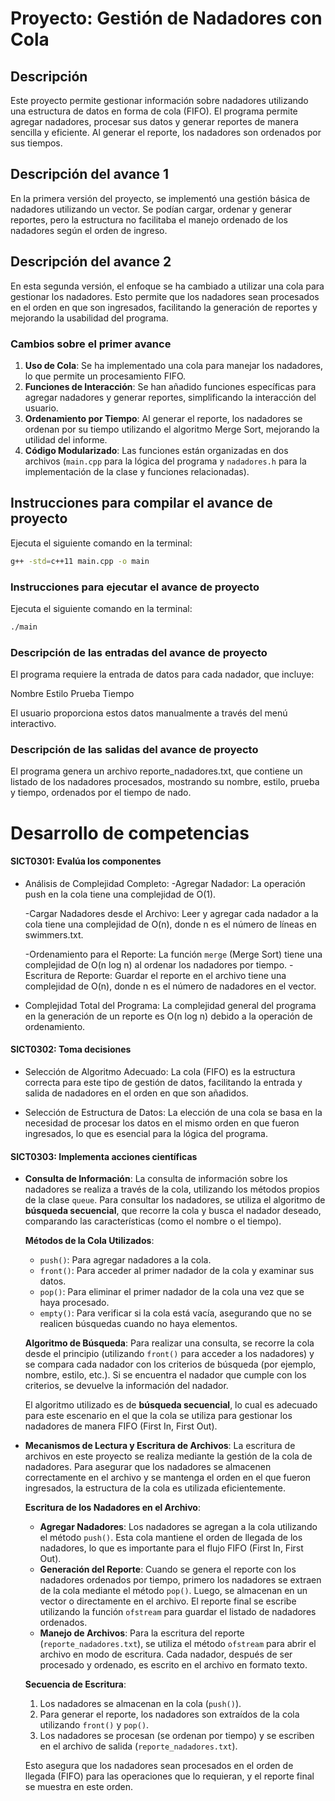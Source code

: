 # Proyecto: Gestión de Nadadores con Cola

## Descripción
Este proyecto permite gestionar información sobre nadadores utilizando una estructura de datos en forma de cola (FIFO). El programa permite agregar nadadores, procesar sus datos y generar reportes de manera sencilla y eficiente. Al generar el reporte, los nadadores son ordenados por sus tiempos.

## Descripción del avance 1
En la primera versión del proyecto, se implementó una gestión básica de nadadores utilizando un vector. Se podían cargar, ordenar y generar reportes, pero la estructura no facilitaba el manejo ordenado de los nadadores según el orden de ingreso.

## Descripción del avance 2
En esta segunda versión, el enfoque se ha cambiado a utilizar una cola para gestionar los nadadores. Esto permite que los nadadores sean procesados en el orden en que son ingresados, facilitando la generación de reportes y mejorando la usabilidad del programa.

### Cambios sobre el primer avance
1. **Uso de Cola**: Se ha implementado una cola para manejar los nadadores, lo que permite un procesamiento FIFO.
2. **Funciones de Interacción**: Se han añadido funciones específicas para agregar nadadores y generar reportes, simplificando la interacción del usuario.
3. **Ordenamiento por Tiempo**: Al generar el reporte, los nadadores se ordenan por su tiempo utilizando el algoritmo Merge Sort, mejorando la utilidad del informe.
4. **Código Modularizado**: Las funciones están organizadas en dos archivos (`main.cpp` para la lógica del programa y `nadadores.h` para la implementación de la clase y funciones relacionadas).

## Instrucciones para compilar el avance de proyecto
Ejecuta el siguiente comando en la terminal:

```bash
g++ -std=c++11 main.cpp -o main
```

### Instrucciones para ejecutar el avance de proyecto
Ejecuta el siguiente comando en la terminal:

```bash
./main
```
### Descripción de las entradas del avance de proyecto
El programa requiere la entrada de datos para cada nadador, que incluye:

Nombre
Estilo
Prueba
Tiempo

El usuario proporciona estos datos manualmente a través del menú interactivo.

### Descripción de las salidas del avance de proyecto
El programa genera un archivo reporte_nadadores.txt, que contiene un listado de los nadadores procesados, mostrando su nombre, estilo, prueba y tiempo, ordenados por el tiempo de nado.

# Desarrollo de competencias

#### SICT0301: Evalúa los componentes
- Análisis de Complejidad Completo:
-Agregar Nadador: La operación push en la cola tiene una complejidad de O(1).

	-Cargar Nadadores desde el Archivo: Leer y agregar cada nadador a la cola tiene una complejidad de O(n), donde n es el número de líneas en swimmers.txt.

  -Ordenamiento para el Reporte: La función `merge` (Merge Sort) tiene una complejidad de O(n log n) al ordenar los nadadores por tiempo.
-Escritura de Reporte: Guardar el reporte en el archivo tiene una complejidad de O(n), donde n es el número de nadadores en el vector.

- Complejidad Total del Programa: La complejidad general del programa en la generación de un reporte es O(n log n) debido a la operación de ordenamiento.
	
#### SICT0302: Toma decisiones

- Selección de Algoritmo Adecuado:
La cola (FIFO) es la estructura correcta para este tipo de gestión de datos, facilitando la entrada y salida de nadadores en el orden en que son añadidos.

- Selección de Estructura de Datos:
La elección de una cola se basa en la necesidad de procesar los datos en el mismo orden en que fueron ingresados, lo que es esencial para la lógica del programa.

#### SICT0303: Implementa acciones científicas

- **Consulta de Información**:
    La consulta de información sobre los nadadores se realiza a través de la cola, utilizando los métodos propios de la clase `queue`. Para consultar los nadadores, se utiliza el algoritmo de **búsqueda secuencial**, que recorre la cola y busca el nadador deseado, comparando las características (como el nombre o el tiempo).

    **Métodos de la Cola Utilizados**:
    - `push()`: Para agregar nadadores a la cola.
    - `front()`: Para acceder al primer nadador de la cola y examinar sus datos.
    - `pop()`: Para eliminar el primer nadador de la cola una vez que se haya procesado.
    - `empty()`: Para verificar si la cola está vacía, asegurando que no se realicen búsquedas cuando no haya elementos.

    **Algoritmo de Búsqueda**:
    Para realizar una consulta, se recorre la cola desde el principio (utilizando `front()` para acceder a los nadadores) y se compara cada nadador con los criterios de búsqueda (por ejemplo, nombre, estilo, etc.). Si se encuentra el nadador que cumple con los criterios, se devuelve la información del nadador.

    El algoritmo utilizado es de **búsqueda secuencial**, lo cual es adecuado para este escenario en el que la cola se utiliza para gestionar los nadadores de manera FIFO (First In, First Out).


- **Mecanismos de Lectura y Escritura de Archivos**:
    La escritura de archivos en este proyecto se realiza mediante la gestión de la cola de nadadores. Para asegurar que los nadadores se almacenen correctamente en el archivo y se mantenga el orden en el que fueron ingresados, la estructura de la cola es utilizada eficientemente.

    **Escritura de los Nadadores en el Archivo**:
    - **Agregar Nadadores**: Los nadadores se agregan a la cola utilizando el método `push()`. Esta cola mantiene el orden de llegada de los nadadores, lo que es importante para el flujo FIFO (First In, First Out).
    - **Generación del Reporte**: Cuando se genera el reporte con los nadadores ordenados por tiempo, primero los nadadores se extraen de la cola mediante el método `pop()`. Luego, se almacenan en un vector o directamente en el archivo. El reporte final se escribe utilizando la función `ofstream` para guardar el listado de nadadores ordenados.
    - **Manejo de Archivos**: Para la escritura del reporte (`reporte_nadadores.txt`), se utiliza el método `ofstream` para abrir el archivo en modo de escritura. Cada nadador, después de ser procesado y ordenado, es escrito en el archivo en formato texto.

    **Secuencia de Escritura**:
    1. Los nadadores se almacenan en la cola (`push()`).
    2. Para generar el reporte, los nadadores son extraídos de la cola utilizando `front()` y `pop()`.
    3. Los nadadores se procesan (se ordenan por tiempo) y se escriben en el archivo de salida (`reporte_nadadores.txt`).
    
    Esto asegura que los nadadores sean procesados en el orden de llegada (FIFO) para las operaciones que lo requieran, y el reporte final se muestra en este orden. 

